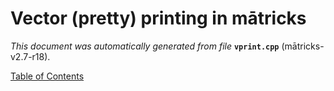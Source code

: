 
# Vector (pretty) printing in mātricks
_This document was automatically generated from file_ **`vprint.cpp`** (mātricks-v2.7-r18).


[Table of Contents](README.md)
